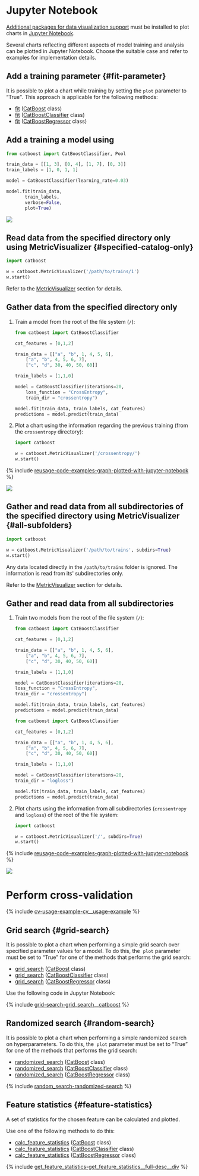 # Jupyter Notebook

[Additional packages for data visualization support](../installation/python-installation-additional-data-visualization-packages.md) must be installed to plot charts in [Jupyter Notebook](http://jupyter.org/).

Several charts reflecting different aspects of model training and analysis can be plotted in Jupyter Notebook. Choose the suitable case and refer to examples for implementation details.

## Add a training parameter {#fit-parameter}

It is possible to plot a chart while training by setting the `plot` parameter to <q>True</q>. This approach is applicable for the following methods:
- [fit](../concepts/python-reference_catboost_fit.md) ([CatBoost](../concepts/python-reference_catboost.md) class)
- [fit](../concepts/python-reference_catboostclassifier_fit.md) ([CatBoostClassifier](../concepts/python-reference_catboostclassifier.md) class)
- [fit](../concepts/python-reference_catboostregressor_fit.md) ([CatBoostRegressor](../concepts/python-reference_catboostregressor.md) class)


## Add a training a model using

```python
from catboost import CatBoostClassifier, Pool

train_data = [[1, 3], [0, 4], [1, 7], [0, 3]]
train_labels = [1, 0, 1, 1]

model = CatBoostClassifier(learning_rate=0.03)

model.fit(train_data,
       train_labels,
       verbose=False,
       plot=True)

```

![](../images/interface__visualization-tools__jupyter.png)

## Read data from the specified directory only using MetricVisualizer {#specified-catalog-only}

```python
import catboost

w = catboost.MetricVisualizer('/path/to/trains/1')
w.start()
```

Refer to the [MetricVisualizer](../concepts/python-reference_catboostipythonwidget.md) section for details.

## Gather data from the specified directory only

1. Train a model from the root of the file system (`/`):

   ```python
   from catboost import CatBoostClassifier

   cat_features = [0,1,2]

   train_data = [["a", "b", 1, 4, 5, 6],
       ["a", "b", 4, 5, 6, 7],
       ["c", "d", 30, 40, 50, 60]]

   train_labels = [1,1,0]

   model = CatBoostClassifier(iterations=20,
       loss_function = "CrossEntropy",
       train_dir = "crossentropy")

   model.fit(train_data, train_labels, cat_features)
   predictions = model.predict(train_data)
   ```

1. Plot a chart using the information regarding the previous training (from the `crossentropy` directory):

    ```python
    import catboost

    w = catboost.MetricVisualizer('/crossentropy/')
    w.start()
    ```

{% include [reusage-code-examples-graph-plotted-with-jupyter-notebook](../_includes/work_src/reusage-code-examples/graph-plotted-with-jupyter-notebook.md) %}

![](../images/interface__visualization-tools__jupyter__cross-entropy.png)

## Gather and read data from all subdirectories of the specified directory using MetricVisualizer {#all-subfolders}

```python
import catboost

w = catboost.MetricVisualizer('/path/to/trains', subdirs=True)
w.start()
```

Any data located directly in the `/path/to/trains` folder is ignored. The information is read from its' subdirectories only.

Refer to the [MetricVisualizer](../concepts/python-reference_catboostipythonwidget.md) section for details.

## Gather and read data from all subdirectories

1. Train two models from the root of the file system (`/`):

    ```python
    from catboost import CatBoostClassifier

    cat_features = [0,1,2]

    train_data = [["a", "b", 1, 4, 5, 6],
        ["a", "b", 4, 5, 6, 7],
        ["c", "d", 30, 40, 50, 60]]

    train_labels = [1,1,0]

    model = CatBoostClassifier(iterations=20,
    loss_function = "CrossEntropy",
    train_dir = "crossentropy")

    model.fit(train_data, train_labels, cat_features)
    predictions = model.predict(train_data)
    ```
    ```python
    from catboost import CatBoostClassifier

    cat_features = [0,1,2]

    train_data = [["a", "b", 1, 4, 5, 6],
        ["a", "b", 4, 5, 6, 7],
        ["c", "d", 30, 40, 50, 60]]

    train_labels = [1,1,0]

    model = CatBoostClassifier(iterations=20,
    train_dir = "logloss")

    model.fit(train_data, train_labels, cat_features)
    predictions = model.predict(train_data)
    ```

1. Plot charts using the information from all subdirectories (`crossentropy` and `logloss`) of the root of the file system:

    ```python
    import catboost

    w = catboost.MetricVisualizer('/', subdirs=True)
    w.start()
    ```

{% include [reusage-code-examples-graph-plotted-with-jupyter-notebook](../_includes/work_src/reusage-code-examples/graph-plotted-with-jupyter-notebook.md) %}  

![](../images/interface__visualization-tools__jupyter__cross-entropy_and_logloss.png)

# Perform cross-validation

{% include [cv-usage-example-cv__usage-example](../_includes/work_src/reusage-code-examples/cv__usage-example.md) %}

## Grid search {#grid-search}

It is possible to plot a chart when performing a simple grid search over specified parameter values for a model. To do this, the  `plot` parameter must be set to <q>True</q> for one of the methods that performs the grid search:
- [grid_search](../concepts/python-reference_catboost_grid_search.md) ([CatBoost](../concepts/python-reference_catboost.md) class)
- [grid_search](../concepts/python-reference_catboostclassifier_grid_search.md) ([CatBoostClassifier](../concepts/python-reference_catboostclassifier.md) class)
- [grid_search](../concepts/python-reference_catboostregressor_grid_search.md) ([CatBoostRegressor](../concepts/python-reference_catboostregressor.md) class)

Use the following code in Jupyter Notebook:

{% include [grid-search-grid_search__catboost](../_includes/work_src/reusage-code-examples/grid_search__catboost.md) %}

## Randomized search {#random-search}

It is possible to plot a chart when performing a simple randomized search on hyperparameters. To do this, the  `plot` parameter must be set to <q>True</q> for one of the methods that performs the grid search:
- [randomized_search](../concepts/python-reference_catboost_randomized_search.md) ([CatBoost](../concepts/python-reference_catboost.md) class)
- [randomized_search](../concepts/python-reference_catboostclassifier_randomized_search.md) ([CatBoostClassifier](../concepts/python-reference_catboostclassifier.md) class)
- [randomized_search](../concepts/python-reference_catboostregressor_randomized_search.md) ([CatBoostRegressor](../concepts/python-reference_catboostregressor.md) class)

{% include [random_search-randomized-search](../_includes/work_src/reusage-code-examples/randomized-search.md) %}

## Feature statistics {#feature-statistics}

А set of statistics for the chosen feature can be calculated and plotted.

Use one of the following methods to do this:
- [calc_feature_statistics](../concepts/python-reference_catboost_calc_feature_statistics.md) ([CatBoost](../concepts/python-reference_catboost.md) class)
- [calc_feature_statistics](../concepts/python-reference_catboostclassifier_calc_feature_statistics.md) ([CatBoostClassifier](../concepts/python-reference_catboostclassifier.md) class)
- [calc_feature_statistics](../concepts/python-reference_catboostregressor_calc_feature_statistics.md) ([CatBoostRegressor](../concepts/python-reference_catboostregressor.md) class)

{% include [get_feature_statistics-get_feature_statistics__full-desc__div](../_includes/work_src/reusage-python/get_feature_statistics__full-desc__div.md) %}
